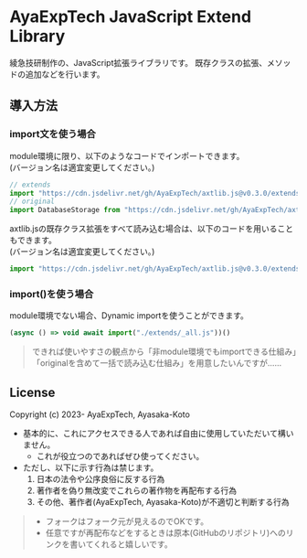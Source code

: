 # AyaExpTech JavaScript Extend Library

綾急技研制作の、JavaScript拡張ライブラリです。
既存クラスの拡張、メソッドの追加などを行います。

## 導入方法

### import文を使う場合

module環境に限り、以下のようなコードでインポートできます。  
(バージョン名は適宜変更してください。)
```js
// extends
import "https://cdn.jsdelivr.net/gh/AyaExpTech/axtlib.js@v0.3.0/extends/CanvasRenderingContext2D.js";
// original
import DatabaseStorage from "https://cdn.jsdelivr.net/gh/AyaExpTech/axtlib.js@v0.3.0/original/DatabaseStorage.js";
```

axtlib.jsの既存クラス拡張をすべて読み込む場合は、以下のコードを用いることもできます。  
(バージョン名は適宜変更してください。)
```js
import "https://cdn.jsdelivr.net/gh/AyaExpTech/axtlib.js@v0.3.0/extends/extends/_all.js";
```

### import()を使う場合

module環境でない場合、Dynamic importを使うことができます。

```js
(async () => void await import("./extends/_all.js"))()
```

> できれば使いやすさの観点から「非module環境でもimportできる仕組み」「originalを含めて一括で読み込む仕組み」を用意したいんですが……

## License

Copyright (c) 2023- AyaExpTech, Ayasaka-Koto

- 基本的に、これにアクセスできる人であれば自由に使用していただいて構いません。
    - これが役立つのであればぜひ使ってください。
- ただし、以下に示す行為は禁じます。
    1. 日本の法令や公序良俗に反する行為
    2. 著作者を偽り無改変でこれらの著作物を再配布する行為
    3. その他、著作者(AyaExpTech, Ayasaka-Koto)が不適切と判断する行為

> - フォークはフォーク元が見えるのでOKです。
> - 任意ですが再配布などをするときは原本(GitHubのリポジトリ)へのリンクを書いてくれると嬉しいです。
